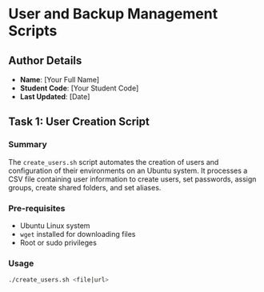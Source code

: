 # User and Backup Management Scripts

## Author Details
- **Name**: [Your Full Name]
- **Student Code**: [Your Student Code]
- **Last Updated**: [Date]

## Task 1: User Creation Script

### Summary
The `create_users.sh` script automates the creation of users and configuration of their environments on an Ubuntu system. It processes a CSV file containing user information to create users, set passwords, assign groups, create shared folders, and set aliases.

### Pre-requisites
- Ubuntu Linux system
- `wget` installed for downloading files
- Root or sudo privileges

### Usage
```bash
./create_users.sh <file|url>
